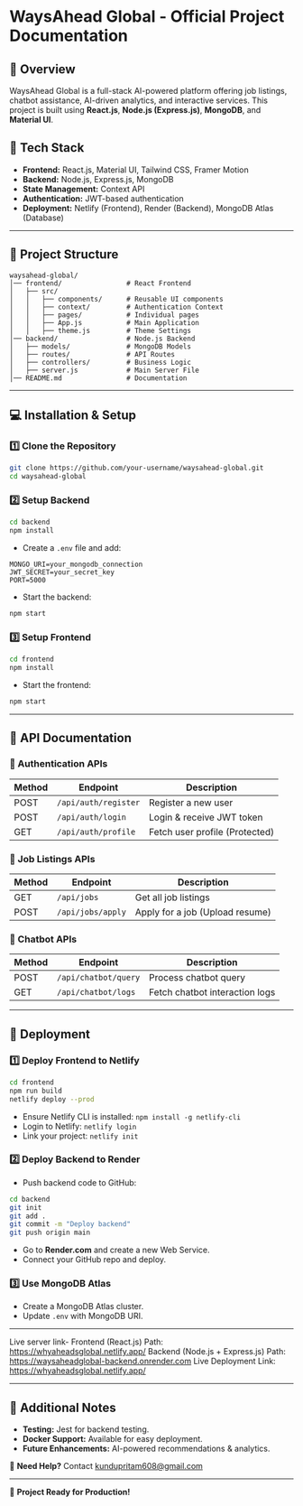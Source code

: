 # **WaysAhead Global - Official Project Documentation**

## **📌 Overview**
WaysAhead Global is a full-stack AI-powered platform offering job listings, chatbot assistance, AI-driven analytics, and interactive services. This project is built using **React.js**, **Node.js (Express.js)**, **MongoDB**, and **Material UI**.

## **🔧 Tech Stack**
- **Frontend:** React.js, Material UI, Tailwind CSS, Framer Motion
- **Backend:** Node.js, Express.js, MongoDB
- **State Management:** Context API
- **Authentication:** JWT-based authentication
- **Deployment:** Netlify (Frontend), Render (Backend), MongoDB Atlas (Database)

---

## **📂 Project Structure**
```
waysahead-global/
│── frontend/                # React Frontend
│   ├── src/
│   │   ├── components/      # Reusable UI components
│   │   ├── context/         # Authentication Context
│   │   ├── pages/           # Individual pages
│   │   ├── App.js           # Main Application
│   │   ├── theme.js         # Theme Settings
│── backend/                 # Node.js Backend
│   ├── models/              # MongoDB Models
│   ├── routes/              # API Routes
│   ├── controllers/         # Business Logic
│   ├── server.js            # Main Server File
│── README.md                # Documentation
```

---

## **💻 Installation & Setup**
### **1️⃣ Clone the Repository**
```bash
git clone https://github.com/your-username/waysahead-global.git
cd waysahead-global
```

### **2️⃣ Setup Backend**
```bash
cd backend
npm install
```
- Create a `.env` file and add:
```env
MONGO_URI=your_mongodb_connection
JWT_SECRET=your_secret_key
PORT=5000
```
- Start the backend:
```bash
npm start
```

### **3️⃣ Setup Frontend**
```bash
cd frontend
npm install
```
- Start the frontend:
```bash
npm start
```

---

## **🚀 API Documentation**
### **📌 Authentication APIs**
| Method | Endpoint       | Description |
|--------|--------------|-------------|
| POST   | `/api/auth/register` | Register a new user |
| POST   | `/api/auth/login` | Login & receive JWT token |
| GET    | `/api/auth/profile` | Fetch user profile (Protected) |

### **📌 Job Listings APIs**
| Method | Endpoint       | Description |
|--------|--------------|-------------|
| GET    | `/api/jobs` | Get all job listings |
| POST   | `/api/jobs/apply` | Apply for a job (Upload resume) |

### **📌 Chatbot APIs**
| Method | Endpoint       | Description |
|--------|--------------|-------------|
| POST   | `/api/chatbot/query` | Process chatbot query |
| GET    | `/api/chatbot/logs` | Fetch chatbot interaction logs |

---

## **🚀 Deployment**
### **1️⃣ Deploy Frontend to Netlify**
```bash
cd frontend
npm run build
netlify deploy --prod
```
- Ensure Netlify CLI is installed: `npm install -g netlify-cli`
- Login to Netlify: `netlify login`
- Link your project: `netlify init`

### **2️⃣ Deploy Backend to Render**
- Push backend code to GitHub:
```bash
cd backend
git init
git add .
git commit -m "Deploy backend"
git push origin main
```
- Go to **Render.com** and create a new Web Service.
- Connect your GitHub repo and deploy.

### **3️⃣ Use MongoDB Atlas**
- Create a MongoDB Atlas cluster.
- Update `.env` with MongoDB URI.

---
Live server link- 
Frontend (React.js) Path:  https://whyaheadsglobal.netlify.app/
Backend (Node.js + Express.js) Path: https://waysaheadglobal-backend.onrender.com
Live Deployment Link: https://whyaheadsglobal.netlify.app/

---

## **📖 Additional Notes**
- **Testing:** Jest for backend testing.
- **Docker Support:** Available for easy deployment.
- **Future Enhancements:** AI-powered recommendations & analytics.

📩 **Need Help?** Contact kundupritam608@gmail.com

---

🚀 **Project Ready for Production!**

